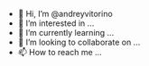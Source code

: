 - 👋 Hi, I’m @andreyvitorino
- 👀 I’m interested in ...
- 🌱 I’m currently learning ...
- 💞️ I’m looking to collaborate on ...
- 📫 How to reach me ...

<!---
andreyvitorino/andreyvitorino is a ✨ special ✨ repository because its `README.md` (this file) appears on your GitHub profile.
You can click the Preview link to take a look at your changes.
--->
